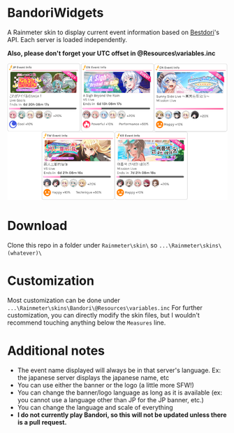 # BandoriWidgets
A Rainmeter skin to display current event information based on [Bestdori](https://bestdori.com/)'s API. Each server is loaded independently.

**Also, please don't forget your UTC offset in @Resources\variables.inc**

![alt text](/screenshot.png)


# Download
Clone this repo in a folder under `Rainmeter\skin\` so `...\Rainmeter\skins\(whatever)\`

# Customization
Most customization can be done under `...\Rainmeter\skins\Bandori\@Resources\variables.inc`
For further customization, you can directly modify the skin files, but I wouldn't recommend touching anything below the `Measures` line.

# Additional notes
* The event name displayed will always be in that server's language. Ex: the japanese server displays the japanese name, etc
* You can use either the banner or the logo (a little more SFW!)
* You can change the banner/logo language as long as it is available (ex: you cannot use a language other than JP for the JP banner, etc.)
* You can change the language and scale of everything
* **I do not currently play Bandori, so this will not be updated unless there is a pull request.**
